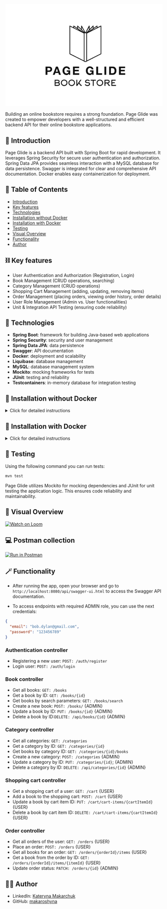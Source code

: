 ![Page Glide Logo](images/page_glide_logo.png)

Building an online bookstore requires a strong foundation. 
Page Glide was created to empower developers with a well-structured and efficient backend API 
for their online bookstore applications.

## 🚀 Introduction

Page Glide is a backend API built with Spring Boot for rapid development. 
It leverages Spring Security for secure user authentication and authorization. 
Spring Data JPA provides seamless interaction with a MySQL database for data persistence. 
Swagger is integrated for clear and comprehensive API documentation. 
Docker enables easy containerization for deployment.

## 📖 Table of Contents

* [Introduction](#introduction)
* [Key features](#key-features)
* [Technologies](#technologies)
* [Installation without Docker](#installation-without-docker)
* [Installation with Docker](#installation-with-docker)
* [Testing](#testing)
* [Visual Overview](#visual-overview)
* [Functionality](#functionality)
* [Author](#author)

## ⛓ Key features

* User Authentication and Authorization (Registration, Login)
* Book Management (CRUD operations, searching)
* Category Management (CRUD operations)
* Shopping Cart Management (adding, updating, removing items)
* Order Management (placing orders, viewing order history, order details)
* User Role Management (Admin vs. User functionalities)
* Unit & Integration API Testing (ensuring code reliability)

## 🔨 Technologies

* **Spring Boot**: framework for building Java-based web applications
* **Spring Security**: security and user management
* **Spring Data JPA**: data persistence
* **Swagger**: API documentation
* **Docker**: deployment and scalability
* **Liquibase**: database management
* **MySQL**: database management system
* **Mockito**: mocking frameworks for tests
* **JUnit**: testing and reliability
* **Testcontainers**: in-memory database for integration testing

## 🤸 Installation without Docker
<details>
<summary>Click for detailed instructions</summary>

### 1. Prerequisites

* Java 21+
* Maven 4+
* MySQL 8+

### 2. Clone the repository

```bash
git clone https://github.com/makaroshyna/online-book-store.git
cd online-book-store
```

### 3. Set up MySQL

Establish a new MySQL database, recording its URL, username, and password for future reference.

### 4. Configure environment variables

Create a file names `application.properties` in `src/main/resources` with the following context
(replace placeholders with your details):
```properties
spring.datasource.driver-class-name=com.mysql.cj.jdbc.Driver
spring.datasource.url=jdbc:mysql://localhost:3306/your_db_name
spring.datasource.username=your_db_username
spring.datasource.password=your_db_password
spring.jpa.hibernate.ddl-auto=update
server.servlet.context-path=/api

jwt.expiration=token_expiration_time
jwt.secret=your_secret_key
```

### 5. Get set up

Run the following command to install any required dependencies and build your project:
```bash
mvn clean install
```

### 6. Start the server

Once the build is complete, use this command to run your application:
```bash
mvn spring-boot:run
```
Your server will be accessible at `http://localhost:8080`.

</details>

## 🤖 Installation with Docker

<details>
<summary>Click for detailed instructions</summary>
  
### 1. Prerequisites

* Docker

### 2. Clone the repository

```bash
git clone https://github.com/makaroshyna/online-book-store.git
cd online-book-store
```

### 3. Configure environment variables

Create an .env file in the project root directory and add the following:
```env
MYSQLDB_DATABASE=your_db_name
MYSQLDB_USER=your_db_user
MYSQLDB_PASSWORD=your_dbpassword
MYSQLDB_ROOT_PASSWORD=your_db_root_password

MYSQLDB_LOCAL_PORT=3306
MYSQLDB_DOCKER_PORT=3306

SPRING_LOCAL_PORT=8080
SPRING_DOCKER_PORT=8080
DEBUG_PORT=5005
```

### 4. Build and run the Docker containers

```bash
docker compose up --build
```
</details>

## 🔧 Testing

Using the following command you can run tests:
```bash
mvn test
```
Page Glide utilizes Mockito for mocking dependencies and 
JUnit for unit testing the application logic. 
This ensures code reliability and maintainability.

## 👀 Visual Overview

[![Watch on Loom](https://img.shields.io/badge/Watch%20on-Loom-00a4d9)](https://www.loom.com/share/9b03d680b8c44b43ab8eea68902c8650)

## 💻 Postman collection

[![Run in Postman](https://run.pstmn.io/button.svg)](https://www.postman.com/descent-module-geologist-90185526/workspace/page-glide/collection/34368037-138c5745-cf6b-4e23-8e19-2e6d217e7d4d?action=share&creator=34368037)

## 🪄 Functionality

* After running the app, open your browser and go to 
`http://localhost:8080/api/swagger-ui.html` 
to access the Swagger API documentation.

* To access endpoints with required ADMIN role, you can use the next credentials:
```json
{
  "email": "bob.dylan@gmail.com",
  "password": "123456789"
}
```
### Authentication controller

* Registering a new user: `POST: /auth/register`
* Login user: `POST: /auth/login`

### Book controller

* Get all books: `GET: /books`
* Get a book by ID: `GET: /books/{id}`
* Get books by search parameters: `GET: /books/search`
* Create a new book: `POST: /books/` {ADMIN}
* Update a book by ID: `PUT: /books/{id}` {ADMIN}
* Delete a book by ID:`DELETE: /api/books/{id}` {ADMIN}

### Category controller

* Get all categories: `GET: /categories`
* Get a category by ID: `GET: /categories/{id}`
* Get books by category ID: `GET: /categories/{id}/books`
* Create a new category: `POST: /categories` {ADMIN}
* Update a category by ID: `PUT: /categories/{id}`; {ADMIN}
* Delete a category by ID: `DELETE: /api/categories/{id}` {ADMIN}

### Shopping cart controller

* Get a shopping cart of a user: `GET: /cart` {USER}
* Add a book to the shopping cart: `POST: /cart` {USER}
* Update a book by cart item ID: `PUT: /cart/cart-items/{cartItemId}` {USER}
* Delete a book by cart item ID: `DELETE: /cart/cart-items/{cartItemId}` {USER}

### Order controller

* Get all orders of the user: `GET: /orders` {USER}
* Place an order: `POST: /orders` {USER}
* Get all books for an order: `GET: /orders/{orderId}/items` {USER}
* Get a book from the order by ID: `GET: /orders/{orderId}/items/{itemId}` {USER}
* Update order status: `PATCH: /orders/{id}` {ADMIN}

## 💁‍♀️ Author

* LinkedIn: [Kateryna Makarchuk](https://www.linkedin.com/in/kateryna-makarchuk-a89bab217)
* GitHub: [makaroshyna](https://github.com/makaroshyna)
